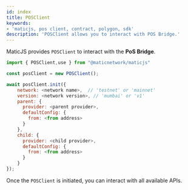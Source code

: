 ```yaml
---
id: index
title: POSClient
keywords: 
- 'maticjs, pos client, contract, polygon, sdk'
description: 'POSClient allows you to interact with POS Bridge.'
---
```


MaticJS provides `POSClient` to interact with the **PoS Bridge**.

```js
import { POSClient,use } from "@maticnetwork/maticjs"

const posClient = new POSClient();

await posClient.init({
    network: <network name>,  // 'testnet' or 'mainnet'
    version: <network version>, // 'mumbai' or 'v1'
    parent: {
      provider: <parent provider>,
      defaultConfig: {
        from: <from address>
      }
    },
    child: {
      provider: <child provider>,
      defaultConfig: {
        from: <from address>
      }
    }
});
```

Once the `POSClient` is initiated, you can interact with all available APIs.
